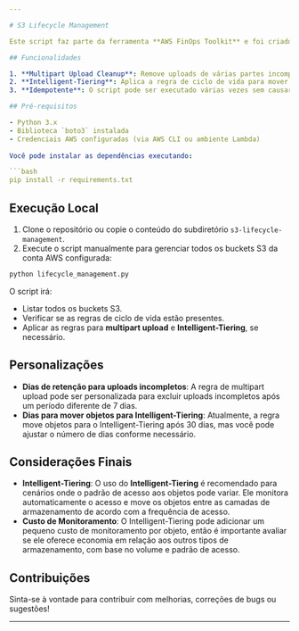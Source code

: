 ```yaml
---

# S3 Lifecycle Management

Este script faz parte da ferramenta **AWS FinOps Toolkit** e foi criado para gerenciar automaticamente regras de ciclo de vida e otimização de armazenamento nos buckets do Amazon S3. Ele garante que todas as regras necessárias estejam configuradas e que novos buckets recebam a configuração correta de ciclo de vida e Intelligent-Tiering para controle de custos.

## Funcionalidades

1. **Multipart Upload Cleanup**: Remove uploads de várias partes incompletos que permanecem pendentes por mais de 7 dias.
2. **Intelligent-Tiering**: Aplica a regra de ciclo de vida para mover os objetos do bucket para o **Intelligent-Tiering** após 30 dias.
3. **Idempotente**: O script pode ser executado várias vezes sem causar conflitos, verificando primeiro se as regras já estão configuradas antes de aplicá-las.

## Pré-requisitos

- Python 3.x
- Biblioteca `boto3` instalada
- Credenciais AWS configuradas (via AWS CLI ou ambiente Lambda)
  
Você pode instalar as dependências executando:

```bash
pip install -r requirements.txt
```

## Execução Local

1. Clone o repositório ou copie o conteúdo do subdiretório `s3-lifecycle-management`.
2. Execute o script manualmente para gerenciar todos os buckets S3 da conta AWS configurada:

```bash
python lifecycle_management.py
```

O script irá:
- Listar todos os buckets S3.
- Verificar se as regras de ciclo de vida estão presentes.
- Aplicar as regras para **multipart upload** e **Intelligent-Tiering**, se necessário.


## Personalizações

- **Dias de retenção para uploads incompletos**: A regra de multipart upload pode ser personalizada para excluir uploads incompletos após um período diferente de 7 dias.
- **Dias para mover objetos para Intelligent-Tiering**: Atualmente, a regra move objetos para o Intelligent-Tiering após 30 dias, mas você pode ajustar o número de dias conforme necessário.

## Considerações Finais

- **Intelligent-Tiering**: O uso do **Intelligent-Tiering** é recomendado para cenários onde o padrão de acesso aos objetos pode variar. Ele monitora automaticamente o acesso e move os objetos entre as camadas de armazenamento de acordo com a frequência de acesso.
- **Custo de Monitoramento**: O Intelligent-Tiering pode adicionar um pequeno custo de monitoramento por objeto, então é importante avaliar se ele oferece economia em relação aos outros tipos de armazenamento, com base no volume e padrão de acesso.

## Contribuições

Sinta-se à vontade para contribuir com melhorias, correções de bugs ou sugestões!

---
```

